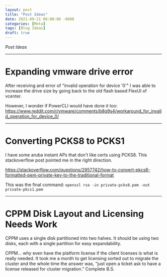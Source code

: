 ```yaml
---
layout: post
title: "Post Ideas"
date: 2021-09-21 08:00:00 -0600
categories: [Meta]
tags: [Blog Ideas]
draft: true
---
```


*Post Ideas*

---

# Expanding vmware drive error

After receiving and error of "invalid operation for device '0'" I was able to increase the drive size by going back to the old flash based FlexUI of vcenter.

However, I wonder if PowerCLI would have done it too: https://www.reddit.com/r/vmware/comments/b8q9s4/workaround_for_invalid_operation_for_device_0/

---

# Converting PCKS8 to PCKS1

I have some aruba instant APs that don't like certs using PCKS8. This stackoverflow post pointed me in the right direction.

<https://stackoverflow.com/questions/2957742/how-to-convert-pkcs8-formatted-pem-private-key-to-the-traditional-format>

This was the final command: `openssl rsa -in private-pcks8.pem -out private-pkcs1.pem`

---

# CPPM Disk Layout and Licensing Needs Work

CPPM uses a single disk partitioned into two halves. It should be using two disks, each with a single partition for easy expandability.

CPPM... why even have the platform license if the client licenses is what is really needed. It took me a month to get licensing sorted out to migrate the cluster and the whole time the answer was, "just open a ticket ask to have a license released for cluster migration." Complete B.S.
